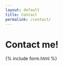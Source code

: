 ```yaml
---
layout: default
title: Contact
permalink: /contact/
---
```


# Contact me!

{% include form.html %}

